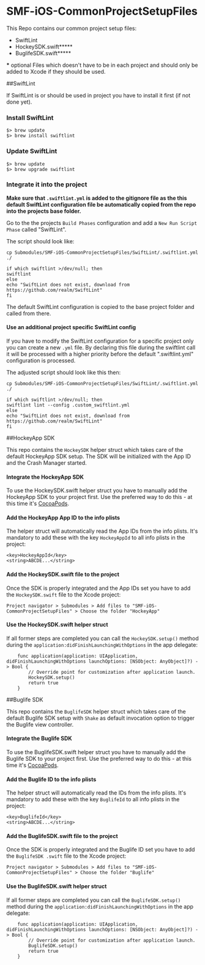 # SMF-iOS-CommonProjectSetupFiles

This Repo contains our common project setup files:

- SwiftLint 
- HockeySDK.swift**\***
- BuglifeSDK.swift**\***

**\*** optional Files which doesn't have to be in each project and should only be added to Xcode if they should be used.

##SwiftLint

If SwiftLint is or should be used in project you have to install it first (if not done yet). 


### Install SwiftLint
```
$> brew update
$> brew install swiftlint
```

### Update SwiftLint
```
$> brew update
$> brew upgrade swiftlint
```

### Integrate it into the project

**Make sure that `.swiftlint.yml` is added to the gitignore file as the this default SwiftLint configuration file be automatically copied from the repo into the projects base folder.**

Go to the the projects `Build Phases` configuration and add a `New Run Script Phase` called "SwiftLint".

The script should look like:

```
cp Submodules/SMF-iOS-CommonProjectSetupFiles/SwiftLint/.swiftlint.yml ./

if which swiftlint >/dev/null; then
swiftlint
else
echo "SwiftLint does not exist, download from https://github.com/realm/SwiftLint"
fi
```
The default SwiftLint configuration is copied to the base project folder and called from there. 

#### Use an additional project specific SwiftLint config
If you have to modify the SwiftLint configuration for a specific project only you can create a new `.yml` file. By declaring this file during the swiftlint call it will be processed with a higher priority before the default ".swiftlint.yml" configuration is processed. 

The adjusted script should look like this then:

```
cp Submodules/SMF-iOS-CommonProjectSetupFiles/SwiftLint/.swiftlint.yml ./

if which swiftlint >/dev/null; then
swiftlint lint --config .custom_swiftlint.yml
else
echo "SwiftLint does not exist, download from https://github.com/realm/SwiftLint"
fi
```

##HockeyApp SDK

This repo contains the `HockeySDK` helper struct which takes care of the default HockeyApp SDK setup. The SDK will be initialized with the App ID and the Crash Manager started.

#### Integrate the HockeyApp SDK
To use the HockeySDK.swift helper struct you have to manually add the HockeyApp SDK to your project first. Use the preferred way to do this - at this time it's [CocoaPods](https://cocoapods.org).

#### Add the HockeyApp App ID to the info plists
The helper struct will automatically read the App IDs from the info plists. It's mandatory to add these with the key `HockeyAppId` to all info plists in the project:

```
<key>HockeyAppId</key>
<string>ABCDE...</string>
```

#### Add the HockeySDK.swift file to the project
Once the SDK is properly integrated and the App IDs set you have to add the `HockeySDK.swift` file to the Xcode project:

```
Project navigator > Submodules > Add files to "SMF-iOS-CommonProjectSetupFiles" > Choose the folder "HockeyApp"
```

#### Use the HockeySDK.swift helper struct

If all former steps are completed you can call the `HockeySDK.setup()` method during the `application:didFinishLaunchingWithOptions` in the app delegate:

```
	func application(application: UIApplication, didFinishLaunchingWithOptions launchOptions: [NSObject: AnyObject]?) -> Bool {
		// Override point for customization after application launch.
		HockeySDK.setup()
		return true
	}
```


##Buglife SDK

This repo contains the `BuglifeSDK` helper struct which takes care of the default Buglife SDK setup with `Shake` as default invocation option to trigger the Buglife view controller.

#### Integrate the Buglife SDK
To use the BuglifeSDK.swift helper struct you have to manually add the Buglife SDK to your project first. Use the preferred way to do this - at this time it's [CocoaPods](https://cocoapods.org).

#### Add the Buglife ID to the info plists
The helper struct will automatically read the IDs from the info plists. It's mandatory to add these with the key `BuglifeId` to all info plists in the project:

```
<key>BuglifeId</key>
<string>ABCDE...</string>
```

#### Add the BuglifeSDK.swift file to the project
Once the SDK is properly integrated and the Buglife ID set you have to add the `BuglifeSDK .swift` file to the Xcode project:

```
Project navigator > Submodules > Add files to "SMF-iOS-CommonProjectSetupFiles" > Choose the folder "Buglife"
```

#### Use the BuglifeSDK.swift helper struct

If all former steps are completed you can call the `BuglifeSDK.setup()` method during the `application:didFinishLaunchingWithOptions` in the app delegate:

```
	func application(application: UIApplication, didFinishLaunchingWithOptions launchOptions: [NSObject: AnyObject]?) -> Bool {
		// Override point for customization after application launch.
		BuglifeSDK.setup()
		return true
	}
```

